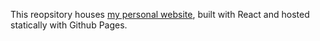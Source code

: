 This reopsitory houses [my personal website](https://fengwei-pi.github.io/), built with React and hosted statically with Github Pages.
